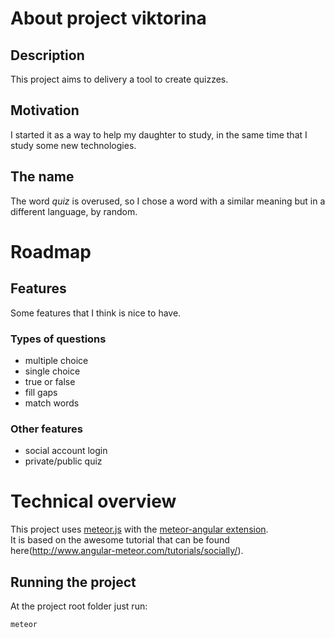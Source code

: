 # About project viktorina

## Description

This project aims to delivery a tool to create quizzes.

## Motivation

I started it as a way to help my daughter to study, in the same time that I study some new technologies.    

## The name

The word *quiz* is overused, so I chose a word with a similar meaning but in a different language, by random.

# Roadmap

## Features

Some features that I think is nice to have.

### Types of questions

* multiple choice
* single choice
* true or false
* fill gaps
* match words

### Other features

* social account login
* private/public quiz

# Technical overview

This project uses [meteor.js](https://www.meteor.com/) with the [meteor-angular extension](http://www.angular-meteor.com/).  
It is based on the awesome tutorial that can be found here(http://www.angular-meteor.com/tutorials/socially/).

## Running the project

At the project root folder just run:
```
meteor
```
